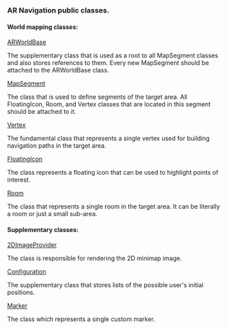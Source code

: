 ### AR Navigation public classes.


#### World mapping classes:

[ARWorldBase](https://github.com/nesseratious/AR-Navigation/blob/master/API/ARWorldBase.md) 
 
The supplementary class that is used as a root to all MapSegment classes and also stores references to them. Every new MapSegment should be attached to the ARWorldBase class.

[MapSegment](https://github.com/nesseratious/AR-Navigation/blob/master/API/MapSegment.md) 

The class that is used to define segments of the target area. All FloatingIcon, Room, and Vertex classes that are located in this segment should be attached to it.
  
[Vertex](https://github.com/nesseratious/AR-Navigation/blob/master/API/Vetrex.md) 

The fundamental class that represents a single vertex used for building navigation paths in the target area.

[FloatingIcon](https://github.com/nesseratious/AR-Navigation/blob/master/API/FloatingIcon.md) 

The class represents a floating icon that can be used to highlight points of interest.

[Room](https://github.com/nesseratious/AR-Navigation/blob/master/API/Room.md) 

The class that represents a single room in the target area. It can be literally a room or just a small sub-area.
  
  
#### Supplementary classes:
   
[2DImageProvider](https://github.com/nesseratious/AR-Navigation/blob/master/API/2DImageProvider.md) 
    
The class is responsible for rendering the 2D minimap image.
    
[Configuration](https://github.com/nesseratious/AR-Navigation/blob/master/API/Configuration.md) 

The supplementary class that stores lists of the possible user's initial positions.
    
[Marker](https://github.com/nesseratious/AR-Navigation/blob/master/API/Marker.md) 

The class which represents a single custom marker.

